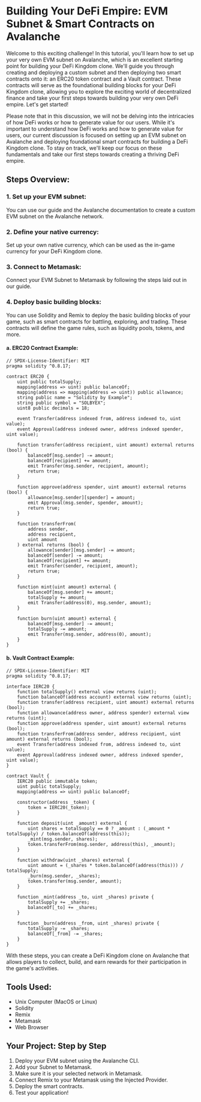 # Building Your DeFi Empire: EVM Subnet & Smart Contracts on Avalanche

Welcome to this exciting challenge! In this tutorial, you'll learn how to set up your very own EVM subnet on Avalanche, which is an excellent starting point for building your DeFi Kingdom clone. We'll guide you through creating and deploying a custom subnet and then deploying two smart contracts onto it: an ERC20 token contract and a Vault contract. These contracts will serve as the foundational building blocks for your DeFi Kingdom clone, allowing you to explore the exciting world of decentralized finance and take your first steps towards building your very own DeFi empire. Let's get started!

Please note that in this discussion, we will not be delving into the intricacies of how DeFi works or how to generate value for our users. While it's important to understand how DeFi works and how to generate value for users, our current discussion is focused on setting up an EVM subnet on Avalanche and deploying foundational smart contracts for building a DeFi Kingdom clone. To stay on track, we'll keep our focus on these fundamentals and take our first steps towards creating a thriving DeFi empire.

## Steps Overview:

### 1. Set up your EVM subnet:
You can use our guide and the Avalanche documentation to create a custom EVM subnet on the Avalanche network.

### 2. Define your native currency:
Set up your own native currency, which can be used as the in-game currency for your DeFi Kingdom clone.

### 3. Connect to Metamask:
Connect your EVM Subnet to Metamask by following the steps laid out in our guide.

### 4. Deploy basic building blocks:
You can use Solidity and Remix to deploy the basic building blocks of your game, such as smart contracts for battling, exploring, and trading. These contracts will define the game rules, such as liquidity pools, tokens, and more.

#### a. ERC20 Contract Example:

```solidity
// SPDX-License-Identifier: MIT
pragma solidity ^0.8.17;

contract ERC20 {
    uint public totalSupply;
    mapping(address => uint) public balanceOf;
    mapping(address => mapping(address => uint)) public allowance;
    string public name = "Solidity by Example";
    string public symbol = "SOLBYEX";
    uint8 public decimals = 18;

    event Transfer(address indexed from, address indexed to, uint value);
    event Approval(address indexed owner, address indexed spender, uint value);

    function transfer(address recipient, uint amount) external returns (bool) {
        balanceOf[msg.sender] -= amount;
        balanceOf[recipient] += amount;
        emit Transfer(msg.sender, recipient, amount);
        return true;
    }

    function approve(address spender, uint amount) external returns (bool) {
        allowance[msg.sender][spender] = amount;
        emit Approval(msg.sender, spender, amount);
        return true;
    }

    function transferFrom(
        address sender,
        address recipient,
        uint amount
    ) external returns (bool) {
        allowance[sender][msg.sender] -= amount;
        balanceOf[sender] -= amount;
        balanceOf[recipient] += amount;
        emit Transfer(sender, recipient, amount);
        return true;
    }

    function mint(uint amount) external {
        balanceOf[msg.sender] += amount;
        totalSupply += amount;
        emit Transfer(address(0), msg.sender, amount);
    }

    function burn(uint amount) external {
        balanceOf[msg.sender] -= amount;
        totalSupply -= amount;
        emit Transfer(msg.sender, address(0), amount);
    }
}
```

#### b. Vault Contract Example:

```solidity
// SPDX-License-Identifier: MIT
pragma solidity ^0.8.17;

interface IERC20 {
    function totalSupply() external view returns (uint);
    function balanceOf(address account) external view returns (uint);
    function transfer(address recipient, uint amount) external returns (bool);
    function allowance(address owner, address spender) external view returns (uint);
    function approve(address spender, uint amount) external returns (bool);
    function transferFrom(address sender, address recipient, uint amount) external returns (bool);
    event Transfer(address indexed from, address indexed to, uint value);
    event Approval(address indexed owner, address indexed spender, uint value);
}

contract Vault {
    IERC20 public immutable token;
    uint public totalSupply;
    mapping(address => uint) public balanceOf;

    constructor(address _token) {
        token = IERC20(_token);
    }

    function deposit(uint _amount) external {
        uint shares = totalSupply == 0 ? _amount : (_amount * totalSupply) / token.balanceOf(address(this));
        _mint(msg.sender, shares);
        token.transferFrom(msg.sender, address(this), _amount);
    }

    function withdraw(uint _shares) external {
        uint amount = (_shares * token.balanceOf(address(this))) / totalSupply;
        _burn(msg.sender, _shares);
        token.transfer(msg.sender, amount);
    }

    function _mint(address _to, uint _shares) private {
        totalSupply += _shares;
        balanceOf[_to] += _shares;
    }

    function _burn(address _from, uint _shares) private {
        totalSupply -= _shares;
        balanceOf[_from] -= _shares;
    }
}
```

With these steps, you can create a DeFi Kingdom clone on Avalanche that allows players to collect, build, and earn rewards for their participation in the game's activities.

## Tools Used:

- Unix Computer (MacOS or Linux)
- Solidity
- Remix
- Metamask
- Web Browser

## Your Project: Step by Step

1. Deploy your EVM subnet using the Avalanche CLI.
2. Add your Subnet to Metamask.
3. Make sure it is your selected network in Metamask.
4. Connect Remix to your Metamask using the Injected Provider.
5. Deploy the smart contracts.
6. Test your application!
